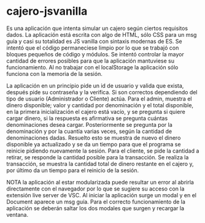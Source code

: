 # cajero-jsvanilla

Es una aplicación que intenta simular un cajero según ciertos requisitos dados. La aplicación está escrita con algo de HTML, 
sólo CSS para un msg guía y casi su totalidad es JS vanilla con sintaxis modernas de ES. Se intentó que el código permaneciese
limpio por lo que se trabajó con bloques pequeños de código y módulos. Se intentó controlar la mayor cantidad de errores posibles
para que la aplicación mantuviese su funcionamiento. Al no trabajar con el localStorage la aplicación sólo funciona con la 
memoria de la sesión. 

La aplicación en un principio pide un id de usuario y valida que exista, después pide su contraseña y la verifica. Si son correctos
dependiendo del tipo de usuario (Administrador o Cliente) actúa. 
Para el admin, muestra el dinero disponible; valor y cantidad por denominación y el total disponible, en la primera inicialización
el cajero está vacío, y se pregunta si quiere cargar dinero, si la respuesta es afirmativa se pregunta cuántas denominaciones desea 
cargar. Posteriormente se pregunta por la denominación y por la cuantía varias veces, según la cantidad de denominaciones dadas. 
Resuelto esto se muestra de nuevo el dinero disponible ya actualizado y se da un tiempo para que el programa se reinicie pidiendo 
nuevamente la sesión.
Para el cliente, se pide la cantidad a retirar, se responde la cantidad posible para la transacción. Se realiza la transacción,
se muestra la cantidad total de dinero restante en el cajero y, por último da un tiempo para el reinicio de la sesión.

NOTA la aplicación al estar modularizada puede resultar un error al abrirla directamente con el navegador por lo que se sugiere su 
acceso con la extensión live server de VSC. Al iniciar la aplicación surge un modal y en el Document aparece un msg guía. Para
el correcto funcionamiento de la aplicación se deberán saltar los dos modales que surgen y recargar la ventana. 
